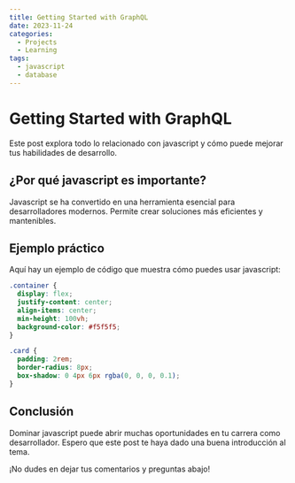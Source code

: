 ```yaml
---
title: Getting Started with GraphQL
date: 2023-11-24
categories: 
  - Projects
  - Learning
tags:
  - javascript
  - database
---
```


# Getting Started with GraphQL

Este post explora todo lo relacionado con javascript y cómo puede mejorar tus habilidades de desarrollo.

## ¿Por qué javascript es importante?

Javascript se ha convertido en una herramienta esencial para desarrolladores modernos. Permite crear soluciones más eficientes y mantenibles.

## Ejemplo práctico

Aquí hay un ejemplo de código que muestra cómo puedes usar javascript:

```css
.container {
  display: flex;
  justify-content: center;
  align-items: center;
  min-height: 100vh;
  background-color: #f5f5f5;
}

.card {
  padding: 2rem;
  border-radius: 8px;
  box-shadow: 0 4px 6px rgba(0, 0, 0, 0.1);
}
```

## Conclusión

Dominar javascript puede abrir muchas oportunidades en tu carrera como desarrollador. Espero que este post te haya dado una buena introducción al tema.

¡No dudes en dejar tus comentarios y preguntas abajo!